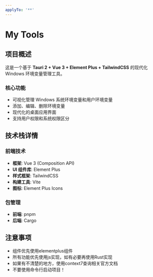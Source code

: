 ```yaml
---
applyTo: '**'
---
```

# My Tools

## 项目概述

这是一个基于 **Tauri 2 + Vue 3 + Element Plus + TailwindCSS** 的现代化 Windows 环境变量管理工具。

### 核心功能
- 可视化管理 Windows 系统环境变量和用户环境变量
- 添加、编辑、删除环境变量
- 现代化的桌面应用界面
- 支持用户权限和系统权限区分

## 技术栈详情

### 前端技术
- **框架**: Vue 3 (Composition API)
- **UI 组件库**: Element Plus
- **样式框架**: TailwindCSS
- **构建工具**: Vite
- **图标**: Element Plus Icons

### 包管理
- **前端**: pnpm
- **后端**: Cargo

## 注意事项
- 组件优先使用elementplus组件
- 所有功能优先使用js实现，如有必要再使用Rust实现
- 如果有不清楚的地方，使用context7查询相关官方文档
- 不要使用命令行启动项目！